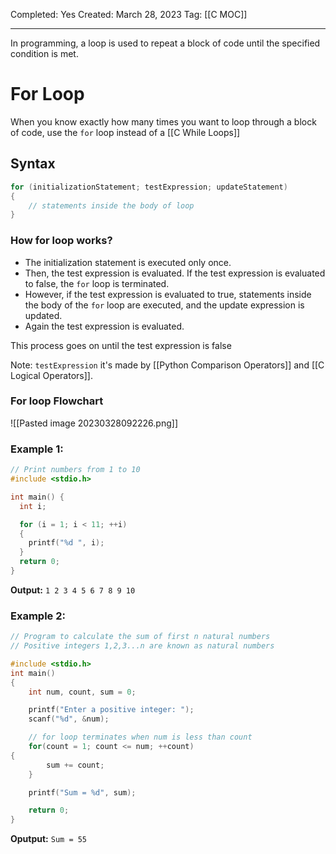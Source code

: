 Completed: Yes
Created: March 28, 2023
Tag: [[C MOC]]

---
In programming, a loop is used to repeat a block of code until the specified condition is met.

# For Loop
When you know exactly how many times you want to loop through a block of code, use the `for` loop instead of a [[C While Loops]]

## Syntax
```c
for (initializationStatement; testExpression; updateStatement)
{
    // statements inside the body of loop
}
```

### How for loop works?

-   The initialization statement is executed only once.
-   Then, the test expression is evaluated. If the test expression is evaluated to false, the `for` loop is terminated.
-   However, if the test expression is evaluated to true, statements inside the body of the `for` loop are executed, and the update expression is updated.
-   Again the test expression is evaluated.

This process goes on until the test expression is false

Note: `testExpression` it's made by [[Python Comparison Operators]] and [[C Logical Operators]].

### For loop Flowchart
![[Pasted image 20230328092226.png]]

### Example 1:
```c
// Print numbers from 1 to 10
#include <stdio.h>

int main() {
  int i;

  for (i = 1; i < 11; ++i)
  {
    printf("%d ", i);
  }
  return 0;
}
```
**Output:** `1 2 3 4 5 6 7 8 9 10`

### Example 2: 
```c
// Program to calculate the sum of first n natural numbers
// Positive integers 1,2,3...n are known as natural numbers

#include <stdio.h>
int main()
{
    int num, count, sum = 0;

    printf("Enter a positive integer: ");
    scanf("%d", &num);

    // for loop terminates when num is less than count
    for(count = 1; count <= num; ++count)
{
        sum += count;
    }

    printf("Sum = %d", sum);

    return 0;
}
```
**Oputput:** `Sum = 55`